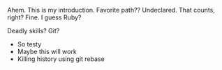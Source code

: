 Ahem. This is my introduction. 
Favorite path??
Undeclared. That counts, right?
Fine. I guess Ruby?

Deadly skills? Git?
* So testy
* Maybe this will work
* Killing history using git rebase
